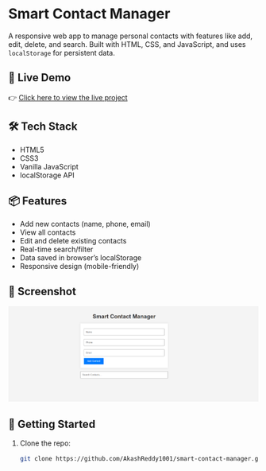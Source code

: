 # Smart Contact Manager

A responsive web app to manage personal contacts with features like add, edit, delete, and search. Built with HTML, CSS, and JavaScript, and uses `localStorage` for persistent data.

## 🚀 Live Demo
👉 [Click here to view the live project](https://smartcontactmanager123.netlify.app)

## 🛠 Tech Stack
- HTML5
- CSS3
- Vanilla JavaScript
- localStorage API

## 📦 Features
- Add new contacts (name, phone, email)
- View all contacts
- Edit and delete existing contacts
- Real-time search/filter
- Data saved in browser’s localStorage
- Responsive design (mobile-friendly)

## 📸 Screenshot
![smart-contact-manager](./screenshot.png)

## 📁 Getting Started
1. Clone the repo:
   ```bash
   git clone https://github.com/AkashReddy1001/smart-contact-manager.git
